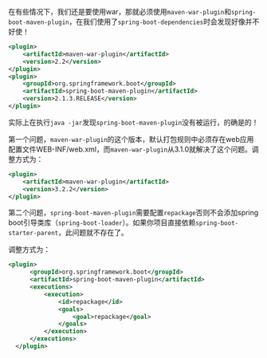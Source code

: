 在有些情况下，我们还是要使用war，那就必须使用`maven-war-plugin`和`spring-boot-maven-plugin`，在我们使用了`spring-boot-dependencies`时会发现好像并不好使！

```xml
<plugin>
    <artifactId>maven-war-plugin</artifactId>
    <version>2.2</version>
</plugin>
<plugin>
    <groupId>org.springframework.boot</groupId>
    <artifactId>spring-boot-maven-plugin</artifactId>
    <version>2.1.3.RELEASE</version>
</plugin>
```

实际上在执行`java -jar`发现`spring-boot-maven-plugin`没有被运行，的确是的！

第一个问题，`maven-war-plugin`的这个版本，默认打包规则中必须存在web应用配置文件WEB-INF/web.xml，而`maven-war-plugin`从3.1.0就解决了这个问题。调整方式为：

```xml
<plugin>
    <artifactId>maven-war-plugin</artifactId>
    <version>3.2.2</version>
</plugin>
```

第二个问题，`spring-boot-maven-plugin`需要配置`repackage`否则不会添加spring boot引导类库（`spring-boot-loader`）。如果你项目直接依赖`spring-boot-starter-parent`，此问题就不存在了。

调整方式为：

```xml
<plugin>
      <groupId>org.springframework.boot</groupId>
      <artifactId>spring-boot-maven-plugin</artifactId>
      <executions>
          <execution>
              <id>repackage</id>
              <goals>
                  <goal>repackage</goal>
              </goals>
          </execution>
      </executions>
  </plugin>
```

